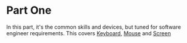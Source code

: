 # Part One

In this part, it's the common skills and devices, but tuned for software engineer requirements. This covers [Keyboard](keyboard.md), [Mouse](mouse.md) and [Screen](screen.md)